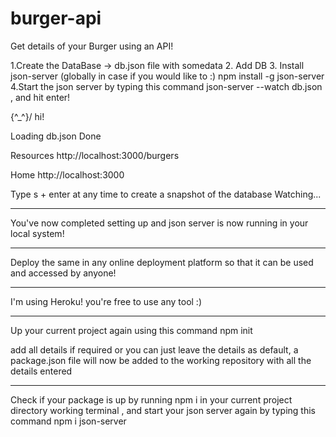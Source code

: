 # burger-api
Get details of your Burger using an API!

1.Create the DataBase -> db.json file with somedata 
2. Add DB
3. Install json-server (globally in case if you would like to :)
npm install -g json-server
4.Start the json server by typing this command
json-server --watch db.json  , and hit enter!  


  \{^_^}/ hi!

  Loading db.json
  Done

  Resources
  http://localhost:3000/burgers

  Home
  http://localhost:3000

  Type s + enter at any time to create a snapshot of the database
  Watching...

  ---

  You've now completed setting up and json server is now running in your local system!

  ---

  Deploy the same in any online deployment platform so that it can be used and accessed by anyone!

  ---

  I'm using Heroku! you're free to use any tool  :)

  ---

  Up your current project again using this command npm init

  add all details if required or you can just leave the details as default, a package.json file will now be added to the working repository with all the details entered

  ---

  Check if your package is up by running npm i in your current project directory working terminal , and start your json server again by typing this command npm i json-server



